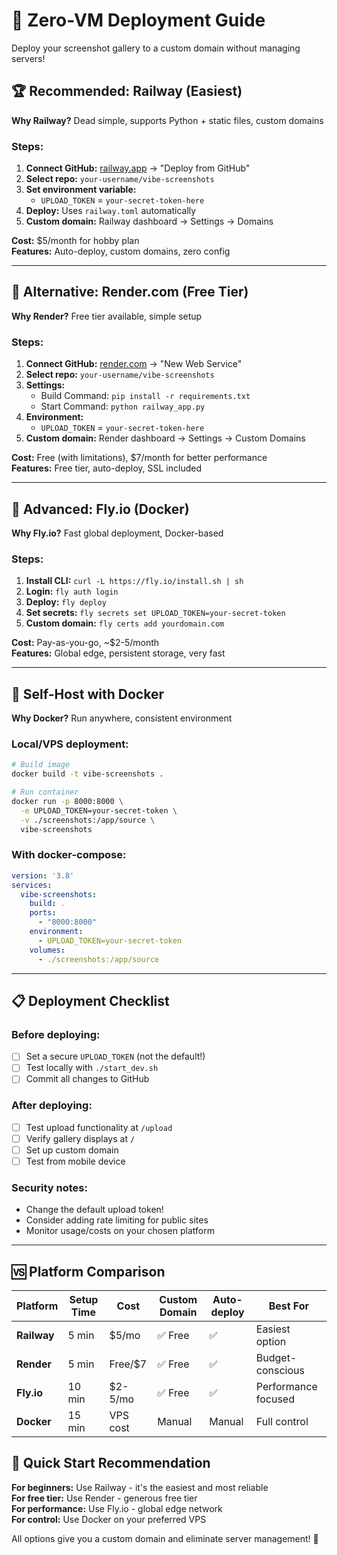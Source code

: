 # 🚀 Zero-VM Deployment Guide

Deploy your screenshot gallery to a custom domain without managing servers!

## 🏆 Recommended: Railway (Easiest)

**Why Railway?** Dead simple, supports Python + static files, custom domains

### Steps:
1. **Connect GitHub:** [railway.app](https://railway.app) → "Deploy from GitHub"
2. **Select repo:** `your-username/vibe-screenshots`
3. **Set environment variable:**
   - `UPLOAD_TOKEN` = `your-secret-token-here`
4. **Deploy:** Uses `railway.toml` automatically
5. **Custom domain:** Railway dashboard → Settings → Domains

**Cost:** $5/month for hobby plan  
**Features:** Auto-deploy, custom domains, zero config

---

## 🥈 Alternative: Render.com (Free Tier)

**Why Render?** Free tier available, simple setup

### Steps:
1. **Connect GitHub:** [render.com](https://render.com) → "New Web Service"
2. **Select repo:** `your-username/vibe-screenshots`
3. **Settings:**
   - Build Command: `pip install -r requirements.txt`
   - Start Command: `python railway_app.py`
4. **Environment:**
   - `UPLOAD_TOKEN` = `your-secret-token-here`
5. **Custom domain:** Render dashboard → Settings → Custom Domains

**Cost:** Free (with limitations), $7/month for better performance  
**Features:** Free tier, auto-deploy, SSL included

---

## 🔧 Advanced: Fly.io (Docker)

**Why Fly.io?** Fast global deployment, Docker-based

### Steps:
1. **Install CLI:** `curl -L https://fly.io/install.sh | sh`
2. **Login:** `fly auth login`
3. **Deploy:** `fly deploy`
4. **Set secrets:** `fly secrets set UPLOAD_TOKEN=your-secret-token`
5. **Custom domain:** `fly certs add yourdomain.com`

**Cost:** Pay-as-you-go, ~$2-5/month  
**Features:** Global edge, persistent storage, very fast

---

## 🐳 Self-Host with Docker

**Why Docker?** Run anywhere, consistent environment

### Local/VPS deployment:
```bash
# Build image
docker build -t vibe-screenshots .

# Run container
docker run -p 8000:8000 \
  -e UPLOAD_TOKEN=your-secret-token \
  -v ./screenshots:/app/source \
  vibe-screenshots
```

### With docker-compose:
```yaml
version: '3.8'
services:
  vibe-screenshots:
    build: .
    ports:
      - "8000:8000"
    environment:
      - UPLOAD_TOKEN=your-secret-token
    volumes:
      - ./screenshots:/app/source
```

---

## 📋 Deployment Checklist

### Before deploying:
- [ ] Set a secure `UPLOAD_TOKEN` (not the default!)
- [ ] Test locally with `./start_dev.sh`
- [ ] Commit all changes to GitHub

### After deploying:
- [ ] Test upload functionality at `/upload`
- [ ] Verify gallery displays at `/`
- [ ] Set up custom domain
- [ ] Test from mobile device

### Security notes:
- Change the default upload token!
- Consider adding rate limiting for public sites
- Monitor usage/costs on your chosen platform

---

## 🆚 Platform Comparison

| Platform | Setup Time | Cost | Custom Domain | Auto-deploy | Best For |
|----------|------------|------|---------------|-------------|----------|
| **Railway** | 5 min | $5/mo | ✅ Free | ✅ | Easiest option |
| **Render** | 5 min | Free/$7 | ✅ Free | ✅ | Budget-conscious |
| **Fly.io** | 10 min | $2-5/mo | ✅ Free | ✅ | Performance focused |
| **Docker** | 15 min | VPS cost | Manual | Manual | Full control |

## 🎯 Quick Start Recommendation

**For beginners:** Use Railway - it's the easiest and most reliable  
**For free tier:** Use Render - generous free tier  
**For performance:** Use Fly.io - global edge network  
**For control:** Use Docker on your preferred VPS

All options give you a custom domain and eliminate server management! 🎉